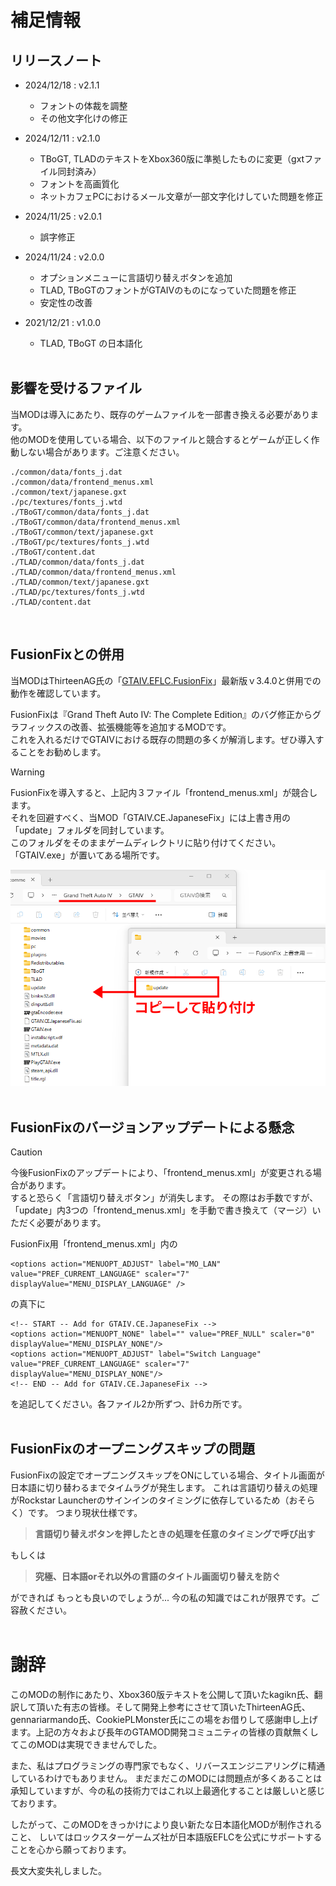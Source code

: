 # 補足情報

## リリースノート
- 2024/12/18 : v2.1.1
  - フォントの体裁を調整
  - その他文字化けの修正


- 2024/12/11 : v2.1.0
  - TBoGT, TLADのテキストをXbox360版に準拠したものに変更（gxtファイル同封済み）
  - フォントを高画質化
  - ネットカフェPCにおけるメール文章が一部文字化けしていた問題を修正


- 2024/11/25 : v2.0.1
  - 誤字修正


- 2024/11/24 : v2.0.0
  - オプションメニューに言語切り替えボタンを追加
  - TLAD, TBoGTのフォントがGTAIVのものになっていた問題を修正
  - 安定性の改善


- 2021/12/21 : v1.0.0
  - TLAD, TBoGT の日本語化
<br><br>

## 影響を受けるファイル
当MODは導入にあたり、既存のゲームファイルを一部書き換える必要があります。  
他のMODを使用している場合、以下のファイルと競合するとゲームが正しく作動しない場合があります。ご注意ください。

```
./common/data/fonts_j.dat
./common/data/frontend_menus.xml
./common/text/japanese.gxt
./pc/textures/fonts_j.wtd
./TBoGT/common/data/fonts_j.dat
./TBoGT/common/data/frontend_menus.xml
./TBoGT/common/text/japanese.gxt
./TBoGT/pc/textures/fonts_j.wtd
./TBoGT/content.dat
./TLAD/common/data/fonts_j.dat
./TLAD/common/data/frontend_menus.xml
./TLAD/common/text/japanese.gxt
./TLAD/pc/textures/fonts_j.wtd
./TLAD/content.dat
```
<br>

## FusionFixとの併用
当MODはThirteenAG氏の「[GTAIV.EFLC.FusionFix](https://github.com/ThirteenAG/GTAIV.EFLC.FusionFix)」最新版ｖ3.4.0と併用での動作を確認しています。

FusionFixは『Grand Theft Auto IV: The Complete Edition』のバグ修正からグラフィックスの改善、拡張機能等を追加するMODです。  
これを入れるだけでGTAIVにおける既存の問題の多くが解消します。ぜひ導入することをお勧めします。

> [!WARNING]
> FusionFixを導入すると、上記内３ファイル「frontend_menus.xml」が競合します。  
> それを回避すべく、当MOD「GTAIV.CE.JapaneseFix」には上書き用の「update」フォルダを同封しています。  
> このフォルダをそのままゲームディレクトリに貼り付けてください。「GTAIV.exe」が置いてある場所です。

![](./img/i_cap_03.png?raw=true)
<br><br>

## FusionFixのバージョンアップデートによる懸念
> [!CAUTION]
> 今後FusionFixのアップデートにより、「frontend_menus.xml」が変更される場合があります。  
> すると恐らく「言語切り替えボタン」が消失します。
> その際はお手数ですが、「update」内3つの「frontend_menus.xml」を手動で書き換えて（マージ）いただく必要があります。

FusionFix用「frontend_menus.xml」内の
```
<options action="MENUOPT_ADJUST" label="MO_LAN" value="PREF_CURRENT_LANGUAGE" scaler="7" displayValue="MENU_DISPLAY_LANGUAGE" />
```
の真下に
```
<!-- START -- Add for GTAIV.CE.JapaneseFix -->
<options action="MENUOPT_NONE" label="" value="PREF_NULL" scaler="0" displayValue="MENU_DISPLAY_NONE"/>
<options action="MENUOPT_ADJUST" label="Switch Language" value="PREF_CURRENT_LANGUAGE" scaler="7" displayValue="MENU_DISPLAY_NONE"/>
<!-- END -- Add for GTAIV.CE.JapaneseFix -->
```
を追記してください。各ファイル2か所ずつ、計6カ所です。
<br><br>

## FusionFixのオープニングスキップの問題
FusionFixの設定でオープニングスキップをONにしている場合、タイトル画面が日本語に切り替わるまでタイムラグが発生します。
これは言語切り替えの処理がRockstar Launcherのサインインのタイミングに依存しているため（おそらく）です。
つまり現状仕様です。

> **言語切り替えボタンを押したときの処理を任意のタイミングで呼び出す**

もしくは
> **究極、日本語orそれ以外の言語のタイトル画面切り替えを防ぐ**  

ができれば
もっとも良いのでしょうが...
今の私の知識ではこれが限界です。ご容赦ください。<br><br>


# 謝辞
このMODの制作にあたり、Xbox360版テキストを公開して頂いたkagikn氏、翻訳して頂いた有志の皆様。そして開発上参考にさせて頂いたThirteenAG氏、gennariarmando氏、CookiePLMonster氏にこの場をお借りして感謝申し上げます。上記の方々および長年のGTAMOD開発コミュニティの皆様の貢献無くしてこのMODは実現できませんでした。

また、私はプログラミングの専門家でもなく、リバースエンジニアリングに精通しているわけでもありません。
まだまだこのMODには問題点が多くあることは承知していますが、今の私の技術力ではこれ以上最適化することは厳しいと感じております。 

したがって、このMODをきっかけにより良い新たな日本語化MODが制作されること、
しいてはロックスターゲームズ社が日本語版EFLCを公式にサポートすることを心から願っております。  

長文大変失礼しました。



